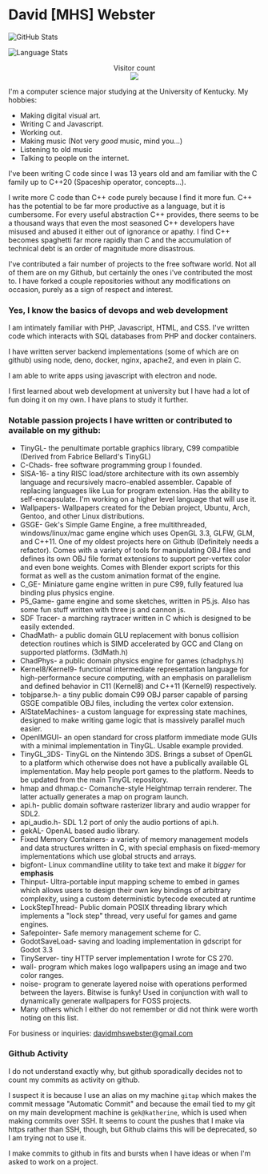 # David [MHS] Webster
![GitHub Stats](https://github-readme-stats.vercel.app/api?username=gek169&count_private=true&show_icons=true&theme=github_dark)

![Language Stats](
https://github-readme-stats.vercel.app/api/top-langs/?username=gek169&layout=compact&theme=github_dark
)

<p align="center"> 
  Visitor count<br>
  <img src="https://profile-counter.glitch.me/gek169/count.svg" />

I'm a computer science major studying at the University of Kentucky. My hobbies:

* Making digital visual art.
* Writing C and Javascript.
* Working out.
* Making music (Not very *good* music, mind you...)
* Listening to old music
* Talking to people on the internet.

I've been writing C code since I was 13 years old and am familiar with the C family up to C++20 (Spaceship operator, concepts...).

I write more C code than C++ code purely because I find it more fun. C++ has the potential to be far more productive as a language, but it is cumbersome. For every useful abstraction C++ provides, there seems to be a thousand ways that even the most seasoned C++ developers have misused and abused it either out of ignorance or apathy. I find C++ becomes spaghetti far more rapidly than C and the accumulation of technical debt is an order of magnitude more disastrous.

I've contributed a fair number of projects to the free software world. Not all of them are on my Github, but certainly the ones i've contributed the most to. I have forked a couple repositories without any modifications on occasion, purely as a sign of respect and interest.


### Yes, I know the basics of devops and web development
I am intimately familiar with PHP, Javascript, HTML, and CSS. I've written code
which interacts with SQL databases from PHP and docker containers.

I have written server backend implementations (some of which are on github) using node, deno, docker, nginx, apache2, and even in plain C.

I am able to write apps using javascript with electron and node.
  
I first learned about web development at university but I have had a lot of fun doing it on my own. I have plans to study it further.


### Notable passion projects I have written or contributed to available on my github:
* TinyGL- the penultimate portable graphics library, C99 compatible (Derived from Fabrice Bellard's TinyGL)
* C-Chads- free software programming group I founded.
* SISA-16- a tiny RISC load/store architecture with its own assembly language and recursively macro-enabled assembler. Capable of replacing languages like Lua for program extension. Has the ability to self-encapsulate. I'm working on a higher level language that will use it.
* Wallpapers- Wallpapers created for the Debian project, Ubuntu, Arch, Gentoo, and other Linux distributions.
* GSGE- Gek's Simple Game Engine, a free multithreaded, windows/linux/mac game engine which uses OpenGL 3.3, GLFW, GLM, and C++11. One of my oldest projects here on Github (Definitely needs a refactor). Comes with a variety of tools for manipulating OBJ files and defines its own OBJ file format extensions to support per-vertex color and even bone weights. Comes with Blender export scripts for this format as well as the custom animation format of the engine.
* C_GE- Miniature game engine written in pure C99, fully featured lua binding plus physics engine.
* P5_Game- game engine and some sketches, written in P5.js. Also has some fun stuff written with three js and cannon js.
* SDF Tracer- a marching raytracer written in C which is designed to be easily extended.
* ChadMath- a public domain GLU replacement with bonus collision detection routines which is SIMD accelerated by GCC and Clang on supported platforms. (3dMath.h)
* ChadPhys- a public domain physics engine for games (chadphys.h)
* Kernel8/Kernel9- functional intermediate representation language for high-performance secure computing, with an emphasis on parallelism and defined behavior in C11 (Kernel8) and C++11 (Kernel9) respectively.
* tobjparse.h- a tiny public domain C99 OBJ parser capable of parsing GSGE compatible OBJ files, including the vertex color extension.
* AIStateMachines- a custom language for expressing state machines, designed to make writing game logic that is massively parallel much easier.
* OpenIMGUI- an open standard for cross platform immediate mode GUIs with a minimal implementation in TinyGL. Usable example provided.
* TinyGL_3DS- TinyGL on the Nintendo 3DS. Brings a subset of OpenGL to a platform which otherwise does not have a publically available GL implementation. May help people port games to the platform. Needs to be updated from the main TinyGL repository.
* hmap and dhmap.c- Comanche-style Heightmap terrain renderer. The latter actually generates a map on program launch.
* api.h- public domain software rasterizer library and audio wrapper for SDL2.
* api_audio.h- SDL 1.2 port of only the audio portions of api.h.
* gekAL- OpenAL based audio library.
* Fixed Memory Containers- a variety of memory management models and data structures written in C, with special emphasis on fixed-memory implementations which use global structs and arrays.
* bigfont- Linux commandline utility to take text and make it *bigger* for __emphasis__
* Thinput- Ultra-portable input mapping scheme to embed in games which allows users to design their own key bindings of arbitrary complexity, using a custom deterministic bytecode executed at runtime
* LockStepThread- Public domain POSIX threading library which implements a "lock step" thread, very useful for games and game engines.
* Safepointer- Safe memory management scheme for C.
* GodotSaveLoad- saving and loading implementation in gdscript for Godot 3.3
* TinyServer- tiny HTTP server implementation I wrote for CS 270.
* wall- program which makes logo wallpapers using an image and two color ranges.
* noise- program to generate layered noise with operations performed between the layers. Bitwise is funky! Used in conjunction with wall to dynamically generate wallpapers for FOSS projects.
* Many others which I either do not remember or did not think were worth noting on this list.

For business or inquiries:
davidmhswebster@gmail.com

<!--
**gek169/gek169** is a ✨ _special_ ✨ repository because its `README.md` (this file) appears on your GitHub profile.

Here are some ideas to get you started:

- 🔭 I’m currently working on ...
- 🌱 I’m currently learning ...
- 👯 I’m looking to collaborate on ...
- 🤔 I’m looking for help with ...
- 💬 Ask me about ...
- 📫 How to reach me: ...
- 😄 Pronouns: ...
- ⚡ Fun fact: ...
-->

### Github Activity
I do not understand exactly why, but github sporadically decides not to count my commits as activity on github.

I suspect it is because I use an alias on my machine `gitap` which makes the commit message "Automatic Commit" and because the email tied to my git on my main development machine is `gek@katherine`, which is used when making commits over SSH. It seems to count the pushes that I make via https rather than SSH, though, but Github claims this will be deprecated, so I am trying not to use it.

I make commits to github in fits and bursts when I have ideas or when I'm asked to work on a project.
